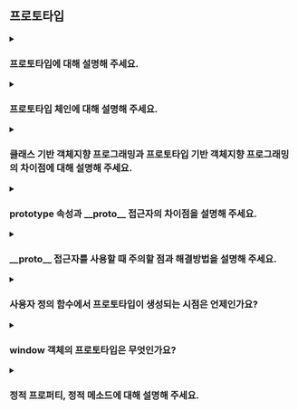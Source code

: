 ## 프로토타입

<details>
  <summary><h3>프로토타입에 대해 설명해 주세요.</h3></summary>
  <ul>
    <li><p>프로토타입 객체는 새로운 객체가 생성되기 위한 원형이 되는 객체입니다. 인스턴스의 프로토타입은 변경될 수 있으며 이를 통해 생성자 함수의 프로토타입이 변경되는 것은 아닙니다.</p></li>
    <li><p>프로토타입은 객체의 원형으로, 모든 자바스크립트 객체는 프로토타입을 가지고 있습니다. 프로토타입은 다른 객체를 참조하며 프로토타입의 프로퍼티나 메서드를 상속받습니다. 이러한 프로토타입 참조가 계속해서 이어지는 것을 프로토타입 체인이라고 하는데, 한 객체에서 어떤 속성과 메서드를 찾을 때 프로토타입 체인을 따라 찾게 됩니다. 이러한 동작은 자바스크립트에서 객체 간에 코드를 공유하고 재사용을 하기 위한 강력한 메커니즘을 제공합니다.</p></li>
  </ul>
</details>

<details>
  <summary><h3>프로토타입 체인에 대해 설명해 주세요.</h3></summary>
</details>

<details>
  <summary><h3>클래스 기반 객체지향 프로그래밍과 프로토타입 기반 객체지향 프로그래밍의 차이점에 대해 설명해 주세요.</h3></summary>
  <p>클래스는 객체를 생성하기 위한 템플릿으로 인스턴스는 이 클래스를 기반으로 생성된다. 인스턴스는 이 클래스의 속성과 메소드를 상속받는다. 클래스간의 상속관계가 존재하며 상위 
  클래스의 특성을 상속받는다.
  반면, 프로토타입은 인스턴스의 원형 객체를 뜻하며, 인스턴스는 프로토타입을 참조하고 있다. 프로토타입에서는 명시적인 클래스가 없고, 직접 다른 객체를 참조하여 상속관계를 형성한다.
  </p>
</details>

<details>
  <summary><h3>prototype 속성과 __proto__ 접근자의 차이점을 설명해 주세요.</h3></summary>
</details>

<details>
  <summary><h3>__proto__ 접근자를 사용할 때 주의할 점과 해결방법을 설명해 주세요.</h3></summary>
  <ul>
    <li><p>모든 객체가 `__proto__` 접근자를 사용할 수 있는 것은 아닙니다. 직접 상속을 통해 Object.prototype을 상속받지 않는 객체를 생성할 수도 있기 때문에 `__proto__` 접근자 프로퍼티를 사용할 수 없는 경우가 있습니다. `__proto__` 접근자 프로퍼티 대신, Object.getPrototypeOf 메서드나 Object.setPrototypeOf 메서드를 사용하여 해결할 수 있습니다.</p></li>
  </ul>
</details>

<details>
  <summary><h3>사용자 정의 함수에서 프로토타입이 생성되는 시점은 언제인가요?</h3></summary>
</details>

<details>
  <summary><h3>window 객체의 프로토타입은 무엇인가요?</h3></summary>
  <p>Object.prototype 입니다. JS의 대부분은 Object로 이루어져 있으며 Object의 프로토타입은 null 입니다.</p>
</details>


<details>
  <summary><h3>정적 프로퍼티, 정적 메소드에 대해 설명해 주세요.</h3></summary>
  <p>정적 프로퍼티 및 정적 메소드는 생성자 함수가 소유하고 있습니다. 이 정적프로퍼티 및 메서드는 인스턴스를 생성하지 않아도 호출할 수 있으며, 프로토타입 프로퍼티 및 프로토타입 메서드와 다르게 인스턴스가 호출할 수는 없습니다.</p>
</details>
